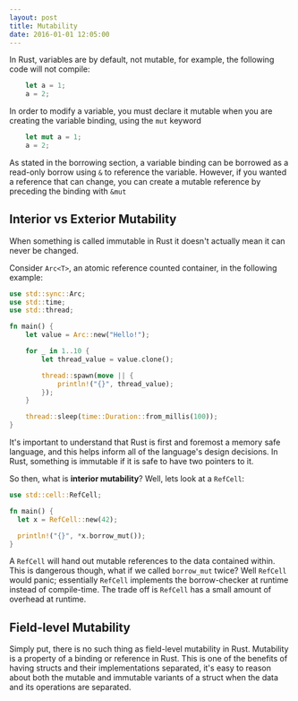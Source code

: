 ```yaml
---
layout: post
title: Mutability
date: 2016-01-01 12:05:00
---
```


In Rust, variables are by default, not mutable, for example, the following code will not compile:

```rust
	let a = 1;
	a = 2;
```

In order to modify a variable, you must declare it mutable when you are creating the variable binding, using the `mut` keyword

```rust
	let mut a = 1;
	a = 2;
```

As stated in the borrowing section, a variable binding can be borrowed as a read-only borrow using `&` to reference the variable. However, if you wanted a reference that can change, you can create a mutable reference by preceding the binding with `&mut`

## Interior vs Exterior Mutability

When something is called immutable in Rust it doesn't actually mean it can never be changed.

Consider `Arc<T>`, an atomic reference counted container, in the following example:

```rust
use std::sync::Arc;
use std::time;
use std::thread;

fn main() {
    let value = Arc::new("Hello!");

    for _ in 1..10 {
        let thread_value = value.clone();

        thread::spawn(move || {
            println!("{}", thread_value);
        });
    }

    thread::sleep(time::Duration::from_millis(100));
}
```

It's important to understand that Rust is first and foremost a memory safe language, and this helps inform all of the language's design decisions.  In Rust, something is immutable if it is safe to have two pointers to it.

So then, what is __interior mutability__?  Well, lets look at a `RefCell`:

```rust
use std::cell::RefCell;

fn main() {
  let x = RefCell::new(42);

  println!("{}", *x.borrow_mut());
}
```

A `RefCell` will hand out mutable references to the data contained within.  This is dangerous though, what if we called `borrow_mut` twice?  Well `RefCell` would panic; essentially `RefCell` implements the borrow-checker at runtime instead of compile-time.  The trade off is `RefCell` has a small amount of overhead at runtime.

## Field-level Mutability

Simply put, there is no such thing as field-level mutability in Rust.  Mutability is a property of a binding or reference in Rust.  This is one of the benefits of having structs and their implementations separated, it's easy to reason about both the mutable and immutable variants of a struct when the data and its operations are separated.
